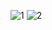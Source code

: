 ![1](https://github.com/Sunmarli/MvvmAppSql/assets/118188337/bc0e2e1f-d9ef-47cc-a661-554ac5ae2e80)
![2](https://github.com/Sunmarli/MvvmAppSql/assets/118188337/0318c08d-f2ad-4a2e-991e-b8c88071a66e)


